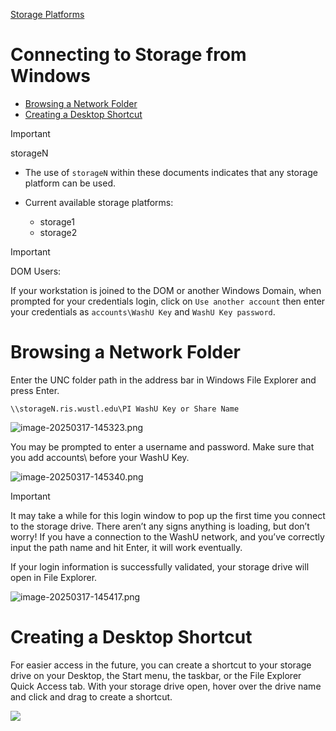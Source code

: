 
[Storage Platforms](../Storage%20Platforms.md)

# Connecting to Storage from Windows

- [Browsing a Network Folder](#browsing-a-network-folder)
- [Creating a Desktop Shortcut](#creating-a-desktop-shortcut)

> [!IMPORTANT]
> storageN
>
> - The use of `storageN` within these documents indicates that any storage platform can be used.
> - Current available storage platforms:
>
>   - storage1
>   - storage2

> [!IMPORTANT]
> DOM Users:
>
> If your workstation is joined to the DOM or another Windows Domain, when prompted for your credentials login, click on `Use another account` then enter your credentials as `accounts\WashU Key` and `WashU Key password`.

# Browsing a Network Folder

Enter the UNC folder path in the address bar in Windows File Explorer and press Enter.

```
\\storageN.ris.wustl.edu\PI WashU Key or Share Name
```

![image-20250317-145323.png](../../attachments/e33dd91f-f7f6-494a-bdd4-78f215687122.png)

You may be prompted to enter a username and password. Make sure that you add accounts\ before your WashU Key.

![image-20250317-145340.png](../../attachments/bd214dc8-1fe4-4c37-92d9-4b40216c5ef0.png)
> [!IMPORTANT]
> It may take a while for this login window to pop up the first time you connect to the storage drive. There aren’t any signs anything is loading, but don’t worry! If you have a connection to the WashU network, and you’ve correctly input the path name and hit Enter, it will work eventually.

If your login information is successfully validated, your storage drive will open in File Explorer.

![image-20250317-145417.png](../../attachments/e031bbe3-9201-4b0f-9749-126f17a99652.png)

# Creating a Desktop Shortcut

For easier access in the future, you can create a shortcut to your storage drive on your Desktop, the Start menu, the taskbar, or the File Explorer Quick Access tab. With your storage drive open, hover over the drive name and click and drag to create a shortcut.

![](../../attachments/df4660f9-73d2-49de-af4c-21e7ba43df51.gif)
